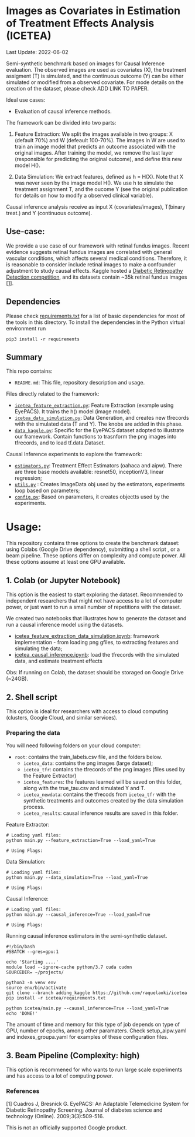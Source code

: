 # Images as Covariates in Estimation of Treatment Effects Analysis (ICETEA)

Last Update: 2022-06-02

Semi-synthetic benchmark based on images for Causal Inference evaluation. The observed images 
are used as covariates (X), the treatment assigment (T) is simulated, and the continuous outcome 
(Y) can be either simulated or modified from a observed covariate. For mode details on the 
creation of the dataset, please check ADD LINK TO PAPER. 

Ideal use cases: 
* Evaluation of causal inference methods.

The framework can be divided into two parts: 
1. Feature Extraction: We split the images available in two groups: X (default 70%) 
and W (defeault 100-70%). The images in W are used to train an image model that 
predicts an outcome associated with the original images. After training the model,
we remove the last layer (responsible for predicting the original outcome), and 
define this new model H().

2. Data Simulation: We extract features, defined as h = H(X). Note that X was never seen by the
image model H(). We use h to simulate the treatment assignment T, and the oucome Y 
(see the original publication for details on how to modify a observed clinical variable).

Causal inference analysis receive as input X (covariates/images), T(binary treat.)
and Y (continuous outcome). 

## Use-case:

We provide a use case of our framework with retinal
fundus images. Recent evidence suggests retinal fundus images are
correlated with general vascular conditions, which affects several medical
conditions. Therefore, it is reasonable to consider include retinal
images to make a confounder adjustment to study causal effects. 
Kaggle hosted a [Diabetic Retinopathy Detection competition](https://www.kaggle.com/c/diabetic-retinopathy-detection), 
and its datasets 
contain ~35k retinal fundus images [[1]](###References). 

## Dependencies

Please check [requirements.txt](requirements.txt) for a list of basic dependencies for most of the tools in this directory.
To install the dependencies in the Python virtual environment run

```shell
pip3 install -r requirements
```

## Summary

This repo contains:

- `README.md`: This file, repository description and usage.

Files directly related to the framework:
- [`icetea_feature_extraction.py`](icetea_feature_extraction.py): Feature Extraction (example using EyePACS). 
It trains the h() model (image model).
- [`icetea_data_simulation.py`](icetea_data_simulation.py): Data Generation, and creates new tfrecords with the simulated 
data (T and Y). The knobs are added in this phase.
- [`data_kaggle.py`](helper_data.py): Specific for the EyePACS dataset adopted to illustrate
our framework. Contain functions to trasnform the png images into tfrecords, and to load tf.data.Dataset.

Causal Inference experiments to explore the framework:
- [`estimators.py`](estimators.py): Treatment Effect Estimators (oahaca and aipw). There are
three base models available: resnet50, inceptionV3, linear regression;
- [`utils.py`](utils.py) : Creates ImageData obj used by the estimators, experiments loop based on parameters;
- [`config.py`](config.py): Based on parameters, it creates objectts used by the experiments.


# Usage:
This repository contains three options to create the benchmark dataset: using Colabs (Google Drive dependency), 
submitting a shell script , or a beam pipeline. These options differ on complexity and compute power. All these 
options assume at least one GPU available.

## 1. Colab (or Jupyter Notebook)

This option is the easiest to start exploring the dataset. Recommended to independent researchers that might not have 
access to a lot of computer power, or just want to run a small number of repetitions with the dataset. 

We created two notebooks that illustrates how to generate the dataset and run a
causal inference model using the datasets. 

- [icetea_feature_extraction_data_simulation.ipynb](notebooks/icetea_feature_extraction_data_simulation.ipynb): 
framework implementation - from loading png gfiles, to extracting features and simulating the data; 
- [icetea_causal_inference.ipynb](notebooks/icetea_causal_inference.ipynb): load the tfrecords with the simulated data, and 
estimate treatment effects

Obs: If running on Colab, the dataset should be storaged on Google Drive (~24GB).

## 2. Shell script

This option is ideal for researchers with access to cloud computing (clusters, Google Cloud, and similar services).

### Preparing the data
You will need following folders on your cloud computer: 
- ```root```: contains the train_labels.csv file, and the folders below.
  - ```icetea_data```: contains the png images (large dataset);
  - ```icetea_tfr```: contains the tfrecords of the png images (files used by the Feature Extractor)
  - ```icetea_features```: the features learned will be saved on this folder, along with the true_tau.csv and 
simulated Y and T.
  - ```icetea_newdata```: contains the tfrecods from ```icetea_tfr``` with the synthetic treatments and outcomes created
  by the data simulation process. 
  - ```icetea_results```: causal inference results are saved in this folder.

Feature Extractor:
```shell
# Loading yaml files:
python main.py --feature_extraction=True --load_yaml=True

# Using Flags:
```

Data Simulation:
```shell
# Loading yaml files:
python main.py --data_simulation=True --load_yaml=True

# Using Flags:

```

Causal Inference:
```shell
# Loading yaml files:
python main.py --causal_inference=True --load_yaml=True

# Using Flags:

```


Running causal inference estimators in the semi-synthetic dataset.
```shell
#!/bin/bash
#SBATCH --gres=gpu:1

echo 'Starting ....'
module load --ignore-cache python/3.7 cuda cudnn
SOURCEDIR= ~/projects/

python3 -m venv env
source env/bin/activate
git clone --branch adding_kaggle https://github.com/raquelaoki/icetea
pip install -r icetea/requirements.txt

python icetea/main.py --causal_inference=True --load_yaml=True
echo 'DONE!'
```

The amount of time and memory for this type of job depends on type of GPU, number of epochs, among other paramaters. 
Check setup_aipw.yaml and indexes_groupa.yaml for examples of these configuration files. 


## 3. Beam Pipeline (Complexity: high)

This option is recommened for who wants to run large scale experiments and has access to a lot of computing power. 


### References

[1] Cuadros J, Bresnick G. EyePACS: An Adaptable Telemedicine System for Diabetic Retinopathy Screening. Journal of 
diabetes science and technology (Online). 2009;3(3):509-516.



This is not an officially supported Google product.
